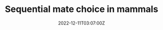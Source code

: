 ---
title: Sequential mate choice in mammals
subtitle: 
# Summary for listings and search engines
summary:
# Link this post with a project
projects: []
# Date published
date: '2022-12-11T03:07:00Z'
# Date updated
lastmod: '2022-12-11T03:07:00Z'
# Is this an unpublished draft?
draft: false
# Show this page in the Featured widget?
featured: false
# Featured image
# Place an image named `featured.jpg/png` in this page's folder and customize its options here.
image:
  caption: 'Image credit: [**Unsplash**](https://unsplash.com/photos/CpkOjOcXdUY)'
  focal_point: ''
  placement: 2
  preview_only: false
authors:
  - zimai
tags:
  - mate choice
  - decision making
categories:
  - evolutionary biology
---